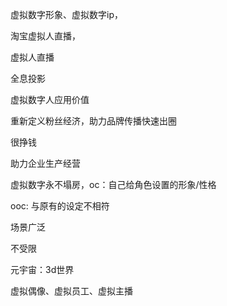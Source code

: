 虚拟数字形象、虚拟数字ip，

淘宝虚拟人直播，

虚拟人直播

全息投影

虚拟数字人应用价值

重新定义粉丝经济，助力品牌传播快速出圈

很挣钱

助力企业生产经营

虚拟数字永不塌房，oc：自己给角色设置的形象/性格

ooc: 与原有的设定不相符

场景广泛

不受限

元宇宙：3d世界

  

虚拟偶像、虚拟员工、虚拟主播